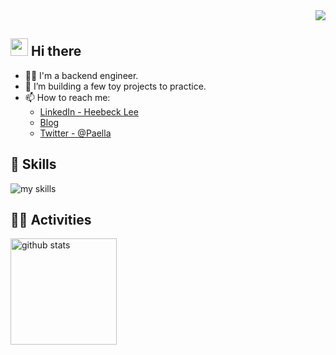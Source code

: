 <!-- 1. GitHub usernameを変更 -->
<div align="right">
  <img src="https://komarev.com/ghpvc/?username=ChickenPaella" />
</div>


<!-- 2. プロフィールや連絡先を変更 -->
## <img src="https://media.giphy.com/media/hvRJCLFzcasrR4ia7z/giphy.gif" width="28"> Hi there

- 🧑‍💻 I'm a backend engineer.
- 🌱 I’m building a few toy projects to practice.
- 📫 How to reach me:
  - [LinkedIn - Heebeck Lee](https://www.linkedin.com/in/heebeck-lee-1b83a0185/)
  - [Blog](https://chickenpaella.github.io/)
  - [Twitter - @Paella](https://x.com/circular_bear)


<!-- 3. 好きな技術スタックに変更 -->
<!-- ライトモート：theme=light, ダークモート：theme=dark -->
<!-- アイコンの選択肢一覧：https://arc.net/l/quote/zizyykfh -->
## 🌱 Skills
<img alt="my skills" src="https://skillicons.dev/icons?theme=dark&perline=7&i=java,spring,kotlin,html,css,js,ts,vue,nuxt,react,next,docker,aws" />
<br>


<!-- 4. GitHub usernameを変更, 2箇所 -->
<!-- ライトモート：theme=light, ダークモート：theme=vue-dark  -->
## 🏃‍♀️ Activities
<div align="left"> 
  <!-- Open when I can say it proudly! -->
  <!-- <img alt="Top Langs" height="170px" src="https://github-readme-stats.vercel.app/api?username=Chickenpaella&theme=react&layout=compact" /> -->
  <img alt="github stats" height="170px" src="https://github-readme-stats.vercel.app/api/top-langs/?username=ChickenPaella&theme=react&layout=compact" />
</div>


<!--
This repository is a ✨ _special_ ✨ repository because its `README.md` (this file) appears on your GitHub profile.

Here are some ideas to get you started:

- 🔭 I’m currently working on ...
- 🌱 I’m currently learning ...
- 👯 I’m looking to collaborate on ...
- 🤔 I’m looking for help with ...
- 💬 Ask me about ...
- 📫 How to reach me: ...
- 😄 Pronouns: ...
- ⚡ Fun fact: ...
-->

